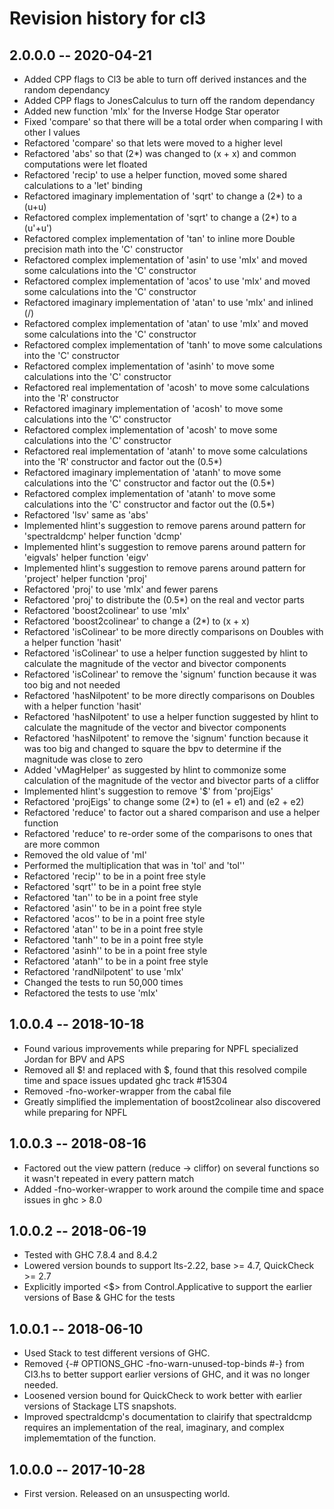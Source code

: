 # Revision history for cl3

## 2.0.0.0  -- 2020-04-21

* Added CPP flags to Cl3 be able to turn off derived instances and the random dependancy
* Added CPP flags to JonesCalculus to turn off the random dependancy
* Added new function 'mIx' for the Inverse Hodge Star operator
* Fixed 'compare' so that there will be a total order when comparing I with other I values
* Refactored 'compare' so that lets were moved to a higher level
* Refactored 'abs' so that (2*) was changed to (x + x) and common computations were let floated
* Refactored 'recip' to use a helper function, moved some shared calculations to a 'let' binding
* Refactored imaginary implementation of 'sqrt' to change a (2*) to a (u+u)
* Refactored complex implementation of 'sqrt' to change a (2*) to a (u'+u')
* Refactored complex implementation of 'tan' to inline more Double precision math into the 'C' constructor
* Refactored complex implementation of 'asin' to use 'mIx' and moved some calculations into the 'C' constructor
* Refactored complex implementation of 'acos' to use 'mIx' and moved some calculations into the 'C' constructor
* Refactored imaginary implementation of 'atan' to use 'mIx' and inlined (/)
* Refactored complex implementation of 'atan' to use 'mIx' and moved some calculations into the 'C' constructor
* Refactored complex implementation of 'tanh' to move some calculations into the 'C' constructor
* Refactored complex implementation of 'asinh' to move some calculations into the 'C' constructor
* Refactored real implementation of 'acosh' to move some calculations into the 'R' constructor
* Refactored imaginary implementation of 'acosh' to move some calculations into the 'C' constructor
* Refactored complex implementation of 'acosh' to move some calculations into the 'C' constructor
* Refactored real implementation of 'atanh' to move some calculations into the 'R' constructor and factor out the (0.5*)
* Refactored imaginary implementation of 'atanh' to move some calculations into the 'C' constructor and factor out the (0.5*)
* Refactored complex implementation of 'atanh' to move some calculations into the 'C' constructor and factor out the (0.5*)
* Refactored 'lsv' same as 'abs'
* Implemented hlint's suggestion to remove parens around pattern for 'spectraldcmp' helper function 'dcmp'
* Implemented hlint's suggestion to remove parens around pattern for 'eigvals' helper function 'eigv'
* Implemented hlint's suggestion to remove parens around pattern for 'project' helper function 'proj'
* Refactored 'proj' to use 'mIx' and fewer parens
* Refactored 'proj' to distribute the (0.5*) on the real and vector parts
* Refactored 'boost2colinear' to use 'mIx'
* Refactored 'boost2colinear' to change a (2*) to (x + x)
* Refactored 'isColinear' to be more directly comparisons on Doubles with a helper function 'hasit'
* Refactored 'isColinear' to use a helper function suggested by hlint to calculate the magnitude of the vector and bivector components
* Refactored 'isColinear' to remove the 'signum' function because it was too big and not needed
* Refactored 'hasNilpotent' to be more directly comparisons on Doubles with a helper function 'hasit'
* Refactored 'hasNilpotent' to use a helper function suggested by hlint to calculate the magnitude of the vector and bivector components
* Refactored 'hasNilpotent' to remove the 'signum' function because it was too big and changed to square the bpv to determine if the magnitude was close to zero
* Added 'vMagHelper' as suggested by hlint to commonize some calculation of the magnitude of the vector and bivector parts of a cliffor
* Implemented hlint's suggestion to remove '$' from 'projEigs'
* Refactored 'projEigs' to change some (2*) to (e1 + e1) and (e2 + e2)
* Refactored 'reduce' to factor out a shared comparison and use a helper function
* Refactored 'reduce' to re-order some of the comparisons to ones that are more common
* Removed the old value of 'mI'
* Performed the multiplication that was in 'tol' and 'tol''
* Refactored 'recip'' to be in a point free style
* Refactored 'sqrt'' to be in a point free style
* Refactored 'tan'' to be in a point free style
* Refactored 'asin'' to be in a point free style
* Refactored 'acos'' to be in a point free style
* Refactored 'atan'' to be in a point free style
* Refactored 'tanh'' to be in a point free style
* Refactored 'asinh'' to be in a point free style
* Refactored 'atanh'' to be in a point free style
* Refactored 'randNilpotent' to use 'mIx'
* Changed the tests to run 50,000 times
* Refactored the tests to use 'mIx'

## 1.0.0.4  -- 2018-10-18

* Found various improvements while preparing for NPFL specialized Jordan for BPV and APS
* Removed all $! and replaced with $, found that this resolved compile time and space issues updated ghc track #15304
* Removed -fno-worker-wrapper from the cabal file
* Greatly simplified the implementation of boost2colinear also discovered while preparing for NPFL

## 1.0.0.3  -- 2018-08-16

* Factored out the view pattern (reduce -> cliffor) on several functions so it wasn't repeated in every pattern match
* Added -fno-worker-wrapper to work around the compile time and space issues in ghc > 8.0

## 1.0.0.2  -- 2018-06-19

* Tested with GHC 7.8.4 and 8.4.2
* Lowered version bounds to support lts-2.22, base >= 4.7, QuickCheck >= 2.7
* Explicitly imported <$> from Control.Applicative to support the earlier versions of Base & GHC for the tests

## 1.0.0.1  -- 2018-06-10

* Used Stack to test different versions of GHC.
* Removed {-# OPTIONS_GHC -fno-warn-unused-top-binds #-} from Cl3.hs to better support earlier versions of GHC, and it was no longer needed.
* Loosened version bound for QuickCheck to work better with earlier versions of Stackage LTS snapshots.
* Improved spectraldcmp's documentation to clairify that spectraldcmp requires an implementation of the real, imaginary, and complex implememtation of the function.

## 1.0.0.0  -- 2017-10-28

* First version. Released on an unsuspecting world.

